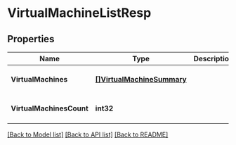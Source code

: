 # VirtualMachineListResp

## Properties
Name | Type | Description | Notes
------------ | ------------- | ------------- | -------------
**VirtualMachines** | [**[]VirtualMachineSummary**](VirtualMachineSummary.md) |  | [optional] [default to null]
**VirtualMachinesCount** | **int32** |  | [optional] [default to null]

[[Back to Model list]](../README.md#documentation-for-models) [[Back to API list]](../README.md#documentation-for-api-endpoints) [[Back to README]](../README.md)

